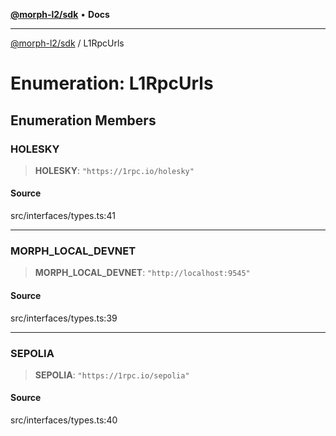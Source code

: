 [**@morph-l2/sdk**](../README.md) • **Docs**

***

[@morph-l2/sdk](../globals.md) / L1RpcUrls

# Enumeration: L1RpcUrls

## Enumeration Members

### HOLESKY

> **HOLESKY**: `"https://1rpc.io/holesky"`

#### Source

src/interfaces/types.ts:41

***

### MORPH\_LOCAL\_DEVNET

> **MORPH\_LOCAL\_DEVNET**: `"http://localhost:9545"`

#### Source

src/interfaces/types.ts:39

***

### SEPOLIA

> **SEPOLIA**: `"https://1rpc.io/sepolia"`

#### Source

src/interfaces/types.ts:40
